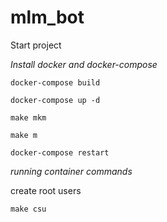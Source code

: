 # mlm_bot

Start project

*Install docker and docker-compose*


```docker-compose build```

```docker-compose up -d```

```make mkm```

```make m```

```docker-compose restart```

*running container commands*

create root users

```make csu```


